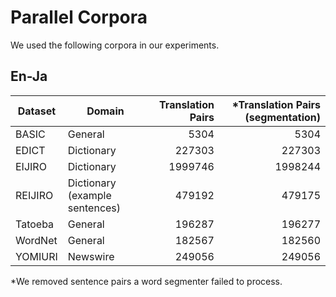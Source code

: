 # Parallel Corpora

We used the following corpora in our experiments.

## En-Ja

|Dataset|Domain|Translation Pairs|*Translation Pairs (segmentation)|
|--|--|--:|--:|
|BASIC|General|5304|5304|
|EDICT|Dictionary|227303|227303|
|EIJIRO|Dictionary|1999746|1998244|
|REIJIRO|Dictionary (example sentences)|479192|479175|
|Tatoeba|General|196287|196277
|WordNet|General|182567|182560|
|YOMIURI|Newswire|249056|249056|

*We removed sentence pairs a word segmenter failed to process.
